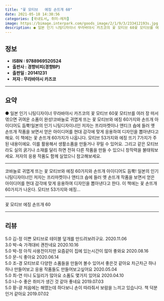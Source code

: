 ```yaml
---
title: "꽃 모티브   에징 손뜨개 60"
date: 2021-05-18 14:38:56
categories: [국내도서, 취미-레저]
image: https://bimage.interpark.com/goods_image/2/1/9/3/233412193s.jpg
description: ● 일본 인기 니팅디자이너 무라바야시 카즈코의 꽃 모티브 60꽃 모티브를 여러 장 떠서 엮으면 귀여운 소품이 완성!코바늘로 귀엽게 뜨는 꽃 모티브와 에징 60가지와 손뜨개 아이디어도 듬뿍!일본의 인기 니팅디자이너인 저자는 프리마켓이나 앤티크 숍에 들러 옛 손뜨개 작품을 보면서 얻은 아
---
```


## **정보**

- **ISBN : 9788969520524**
- **출판사 : 경향비피(경향BP)**
- **출판일 : 20141231**
- **저자 : 무라바야시 카즈코**

------



## **요약**

●  일본 인기 니팅디자이너 무라바야시 카즈코의 꽃 모티브 60꽃 모티브를 여러 장 떠서 엮으면 귀여운 소품이 완성!코바늘로 귀엽게 뜨는 꽃 모티브와 에징 60가지와 손뜨개 아이디어도 듬뿍!일본의 인기 니팅디자이너인 저자는 프리마켓이나 앤티크 숍에 들러 옛 손뜨개 작품을 보면서 얻은 아이디어를 현대 감각에 맞게 응용하여 디자인을 뽑아낸다고 해요. 이 책에는 꽃 손뜨개 60가지가 나옵니다. 모티브 53가지와 에징 뜨기 7가지가 주된 내용이에요. 이를 활용해서 생활소품을 만들거나 꾸밀 수 있어요. 그리고 같은 모티브라도 실의 굵기나 소재를 달리 하면 전혀 다른 작품을 만들 수 있으니 창작력을 불태워보세요. 저자의 응용 작품도 함께 실었으니 참고해보세요.

------

코바늘로 귀엽게 뜨는 꽃 모티브와 에징 60가지와 손뜨개 아이디어도 듬뿍! 일본의 인기 니팅디자이너인 저자는 프리마켓이나 앤티크 숍에 들러 옛 손뜨개 작품을 보면서 얻은 아이디어를 현대 감각에 맞게 응용하여 디자인을 뽑아낸다고 한다. 이 책에는 꽃 손뜨개 60가지가 나온다. 모티브 53가지와 에징... 

------


꽃 모티브   에징 손뜨개 60 

------


## **리뷰** 

5.0 김-정 이쁜 모티브로 테이블 덮개를 만드려보려구요. 2020.11.06 <br/>3.0 박-숙 가격대비 괜찬네요 2020.10.16 <br/>5.0 박-정 아직 사용전이지만 요즘같이 집에 있는시간이 많아 좋와요 2020.08.16 <br/>5.0 문-식 좋아요 2020.06.14 <br/>5.0 조-경 모티브로 다양한 소품들을 만들어 볼수 있어서 좋은것 같아요 차근차근 하나하나 만들어보고 응용 작품들도 만들어보고싶어요 2020.05.04 <br/>5.0 최-연 미니 도일리가 많아요 소품도 몇가지 있어요  2020.04.10 <br/>5.0 나-수 좋은 취미가 생긴 것 같아 좋네요 2019.07.03 <br/>5.0 황-광 처음에는 해맸는데 하다보니 손이 따라줘서 보람을 느끼고 있습니다. 책 덕분인거  같아요 2019.07.02 <br/>
